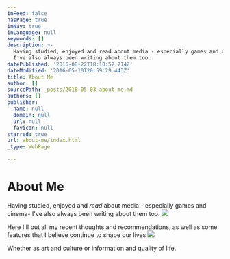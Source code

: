```yaml
---
inFeed: false
hasPage: true
inNav: true
inLanguage: null
keywords: []
description: >-
  Having studied, enjoyed and read about media - especially games and cinema-
  I've also always been writing about them too.
datePublished: '2016-08-22T18:10:52.714Z'
dateModified: '2016-05-10T20:59:29.443Z'
title: About Me
author: []
sourcePath: _posts/2016-05-03-about-me.md
authors: []
publisher:
  name: null
  domain: null
  url: null
  favicon: null
starred: true
url: about-me/index.html
_type: WebPage

---
```

# About Me

Having studied, enjoyed and _read_ about media - especially games and cinema- I've also always been writing about them too.
![](https://the-grid-user-content.s3-us-west-2.amazonaws.com/11b36141-9708-4756-b2ae-3c8dfb6e15be.jpg)

Here I'll put all my recent thoughts and recommendations, as well as some features that I believe continue to shape our lives
![](https://the-grid-user-content.s3-us-west-2.amazonaws.com/db90a97b-ca76-47cd-9125-1ee76abc6a50.jpg)

Whether as art and culture or information and quality of life.
